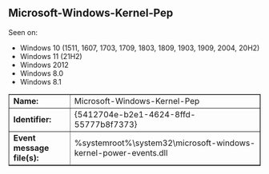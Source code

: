 ## Microsoft-Windows-Kernel-Pep

Seen on:
* Windows 10 (1511, 1607, 1703, 1709, 1803, 1809, 1903, 1909, 2004, 20H2)
* Windows 11 (21H2)
* Windows 2012
* Windows 8.0
* Windows 8.1

<table border="1" class="docutils">
  <tbody>
    <tr>
      <td><b>Name:</b></td>
      <td>Microsoft-Windows-Kernel-Pep</td>
    </tr>
    <tr>
      <td><b>Identifier:</b></td>
      <td>{5412704e-b2e1-4624-8ffd-55777b8f7373}</td>
    </tr>
    <tr>
      <td><b>Event message file(s):</b></td>
      <td>%systemroot%\system32\microsoft-windows-kernel-power-events.dll</td>
    </tr>
  </tbody>
</table>

&nbsp;

